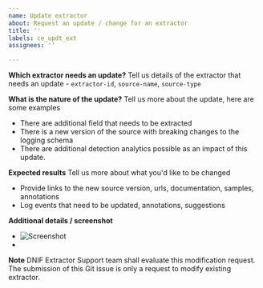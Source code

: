 ```yaml
---
name: Update extractor
about: Request an update / change for an extractor
title: ''
labels: ce_updt_ext
assignees: ''

---
```


**Which extractor needs an update?**
Tell us details of the extractor that needs an update - `extractor-id`, `source-name`, `source-type`

**What is the nature of the update?**
Tell us more about the update, here are some examples
- There are additional field that needs to be extracted
- There is a new version of the source with breaking changes to the logging schema
- There are additional detection analytics possible as an impact of this update.

**Expected results**
Tell us more about what you'd like to be changed
- Provide links to the new source version, urls, documentation, samples, annotations
- Log events that need to be updated, annotations, suggestions

**Additional details / screenshot**
- ![Screenshot]()
-

**Note**
DNIF Extractor Support team shall evaluate this modification request. The submission of this Git issue is only a request to modify existing extractor.
